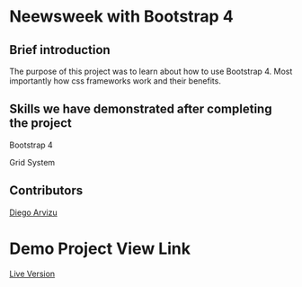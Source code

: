 # Neewsweek with Bootstrap 4

## Brief introduction

The purpose of this project was to learn about how to use Bootstrap 4. Most importantly how css frameworks work and their benefits.

## Skills we have demonstrated after completing the project

Bootstrap 4

Grid System

## Contributors

[Diego Arvizu](https://github.com/diegoarvz4)

# Demo Project View Link

[Live Version](https://diegoarvz4.github.io/newsweek-bootstrap/)

